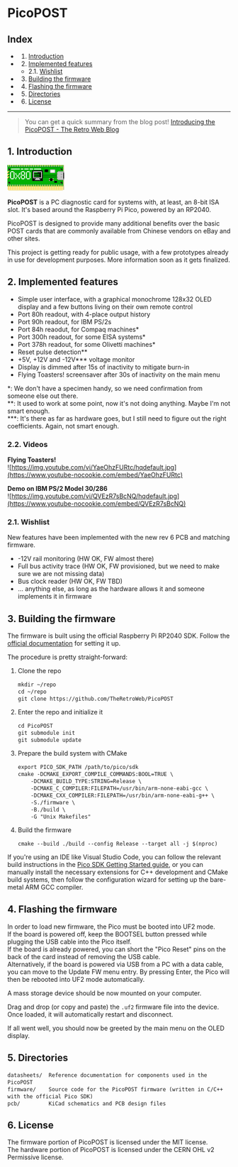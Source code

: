 # PicoPOST

## Index
<!-- vscode-markdown-toc -->
* 1. [Introduction](#Introduction)
* 2. [Implemented features](#Implementedfeatures)
	* 2.1. [Wishlist](#Wishlist)
* 3. [Building the firmware](#Buildingthefirmware)
* 4. [Flashing the firmware](#Flashingthefirmware)
* 5. [Directories](#Directories)
* 6. [License](#License)

<!-- vscode-markdown-toc-config
	numbering=true
	autoSave=true
	/vscode-markdown-toc-config -->
<!-- /vscode-markdown-toc -->

-----------------------------

> You can get a quick summary from the blog post! [Introducing the PicoPOST - The Retro Web Blog](https://blog.theretroweb.com/2023/01/03/introducing-the-picopost/)

##  1. <a name='Introduction'></a>Introduction

![PicoPOST Logo](/readme_files/logo.png)

**PicoPOST** is a PC diagnostic card for systems with, at least, an 8-bit ISA slot. It's based around the Raspberry Pi
Pico, powered by an RP2040.

PicoPOST is designed to provide many additional benefits over the basic POST cards that are commonly available from
Chinese vendors on eBay and other sites.

This project is getting ready for public usage, with a few prototypes already in use for development purposes. More
information soon as it gets finalized.

##  2. <a name='Implementedfeatures'></a>Implemented features

- Simple user interface, with a graphical monochrome 128x32 OLED display and a few buttons living on their own remote
  control
- Port 80h readout, with 4-place output history
- Port 90h readout, for IBM PS/2s
- Port 84h reaodut, for Compaq machines*
- Port 300h readout, for some EISA systems*
- Port 378h readout, for some Olivetti machines*
- Reset pulse detection**
- +5V, +12V and -12V*** voltage monitor
- Display is dimmed after 15s of inactivity to mitigate burn-in
- Flying Toasters! screensaver after 30s of inactivity on the main menu

*: We don't have a specimen handy, so we need confirmation from someone else out there.\
**: It used to work at some point, now it's not doing anything. Maybe I'm not smart enough.\
***: It's there as far as hardware goes, but I still need to figure out the right coefficients. Again, not smart enough.

###  2.2. Videos

**Flying Toasters!**\
![https://img.youtube.com/vi/YaeOhzFURtc/hqdefault.jpg](https://www.youtube-nocookie.com/embed/YaeOhzFURtc)

**Demo on IBM PS/2 Model 30/286**\
![https://img.youtube.com/vi/QVEzR7sBcNQ/hqdefault.jpg](https://www.youtube-nocookie.com/embed/QVEzR7sBcNQ)

###  2.1. <a name='Wishlist'></a>Wishlist

New features have been implemented with the new rev 6 PCB and matching firmware. 
- -12V rail monitoring (HW OK, FW almost there)
- Full bus activity trace (HW OK, FW provisioned, but we need to make sure we are not missing data)
- Bus clock reader (HW OK, FW TBD)
- ... anything else, as long as the hardware allows it and someone implements it in firmware

##  3. <a name='Buildingthefirmware'></a>Building the firmware

The firmware is built using the official Raspberry Pi RP2040 SDK. Follow the
[official documentation](https://github.com/raspberrypi/pico-sdk#quick-start-your-own-project) for setting it up.

The procedure is pretty straight-forward:
1. Clone the repo
   ```
   mkdir ~/repo
   cd ~/repo
   git clone https://github.com/TheRetroWeb/PicoPOST
   ```
2. Enter the repo and initialize it
   ```
   cd PicoPOST
   git submodule init
   git submodule update
   ```
3. Prepare the build system with CMake
   ```
   export PICO_SDK_PATH /path/to/pico/sdk
   cmake -DCMAKE_EXPORT_COMPILE_COMMANDS:BOOL=TRUE \
       -DCMAKE_BUILD_TYPE:STRING=Release \
       -DCMAKE_C_COMPILER:FILEPATH=/usr/bin/arm-none-eabi-gcc \
       -DCMAKE_CXX_COMPILER:FILEPATH=/usr/bin/arm-none-eabi-g++ \
       -S./firmware \
       -B./build \
       -G "Unix Makefiles"
   ```
4. Build the firmware
   ```
   cmake --build ./build --config Release --target all -j $(nproc)
   ```

If you're using an IDE like Visual Studio Code, you can follow the relevant build instructions in the
[Pico SDK Getting Started guide](https://datasheets.raspberrypi.com/pico/getting-started-with-pico.pdf), or you can
manually install the necessary extensions for C++ development and CMake build systems, then follow the configuration 
wizard for setting up the bare-metal ARM GCC compiler.

##  4. <a name='Flashingthefirmware'></a>Flashing the firmware

In order to load new firmware, the Pico must be booted into UF2 mode.\
If the board is powered off, keep the BOOTSEL button pressed while plugging the USB cable into the Pico itself.\
If the board is already powered, you can short the "Pico Reset" pins on the back of the card instead of removing the USB
cable.\
Alternatively, if the board is powered via USB from a PC with a data cable, you can move to the Update FW menu entry.
By pressing Enter, the Pico will then be rebooted into UF2 mode automatically.

A mass storage device should be now mounted on your computer.

Drag and drop (or copy and paste) the `.uf2` firmware file into the device.
Once loaded, it will automatically restart and disconnect.

If all went well, you should now be greeted by the main menu on the OLED display.

##  5. <a name='Directories'></a>Directories

```
datasheets/  Reference documentation for components used in the PicoPOST
firmware/    Source code for the PicoPOST firmware (written in C/C++ with the official Pico SDK)
pcb/         KiCad schematics and PCB design files
```

##  6. <a name='License'></a>License

The firmware portion of PicoPOST is licensed under the MIT license.\
The hardware portion of PicoPOST is licensed under the CERN OHL v2 Permissive license.
